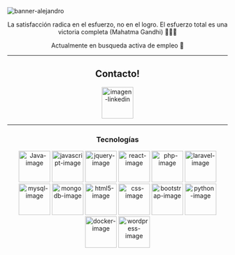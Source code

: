 <img src="https://i.imgur.com/QYqlnJ9.jpg" alt="banner-alejandro">

  <p align="center">La satisfacción radica en el esfuerzo, no en el logro. El esfuerzo total es una victoria completa
            (Mahatma Gandhi) 👨‍💻🖤</p>
  <p align="center">Actualmente en busqueda activa de empleo 🤝</p>


 <hr />
        <h2 align="center">Contacto!</h2>
        <p align="center"><a href="https://www.linkedin.com/in/alejandro-s%C3%A1nchez-quesada-10480b195/" ><img
                src="https://devicons.github.io/devicon/devicon.git/icons/linkedin/linkedin-original.svg"
                alt="imagen-linkedin" width="72px" height="72px"></a></p>
        

  <hr />

   <div align="center">
        <h3>Tecnologías</h3>

   <img src="https://devicons.github.io/devicon/devicon.git/icons/java/java-original.svg" alt="Java-image" width="72px" height="72px">
        <img src="https://devicons.github.io/devicon/devicon.git/icons/javascript/javascript-original.svg" alt="javascript-image" width="72px" height="72px">
        <img src="https://devicons.github.io/devicon/devicon.git/icons/jquery/jquery-original-wordmark.svg" alt="jquery-image" width="72px" height="72px">
        <img src="https://devicons.github.io/devicon/devicon.git/icons/react/react-original-wordmark.svg" alt="react-image" width="72px" height="72px">
        <img src="https://devicons.github.io/devicon/devicon.git/icons/php/php-plain.svg" alt="php-image" width="72px" height="72px">
        <img src="https://devicons.github.io/devicon/devicon.git/icons/laravel/laravel-plain-wordmark.svg" alt="laravel-image" width="72px" height="72px">
        <img src="https://devicons.github.io/devicon/devicon.git/icons/mysql/mysql-plain-wordmark.svg" alt="mysql-image" width="72px" height="72px">
        <img src="https://devicons.github.io/devicon/devicon.git/icons/mongodb/mongodb-plain-wordmark.svg" alt="mongodb-image" width="72px" height="72px">
        <img src="https://devicons.github.io/devicon/devicon.git/icons/html5/html5-plain-wordmark.svg" alt="html5-image" width="72px" height="72px">
        <img src="https://devicons.github.io/devicon/devicon.git/icons/css3/css3-plain-wordmark.svg" alt="css-image" width="72px" height="72px">
        <img src="https://devicons.github.io/devicon/devicon.git/icons/bootstrap/bootstrap-plain-wordmark.svg" alt="bootstrap-image" width="72px" height="72px">
        <img src="https://devicons.github.io/devicon/devicon.git/icons/python/python-original.svg" alt="python-image" width="72px" height="72px">
        <img src="https://devicons.github.io/devicon/devicon.git/icons/docker/docker-original-wordmark.svg" alt="docker-image" width="72px" height="72px">
        <img src="https://devicons.github.io/devicon/devicon.git/icons/wordpress/wordpress-plain-wordmark.svg" alt="wordpress-image" width="72px" height="72px">


   </div>
